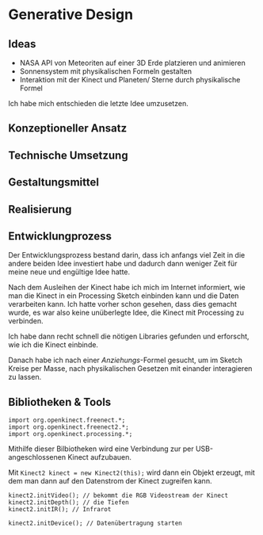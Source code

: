 # Generative Design

## Ideas
- NASA API von Meteoriten auf einer 3D Erde platzieren und animieren
- Sonnensystem mit physikalischen Formeln gestalten
- Interaktion mit der Kinect und Planeten/ Sterne durch physikalische Formel

Ich habe mich entschieden die letzte Idee umzusetzen.

## Konzeptioneller Ansatz


## Technische Umsetzung


## Gestaltungsmittel

## Realisierung

## Entwicklungprozess
Der Entwicklungsprozess bestand darin, dass ich anfangs viel Zeit in die andere beiden Idee investiert habe und dadurch dann weniger Zeit für meine neue und engültige Idee hatte.

Nach dem Ausleihen der Kinect habe ich mich im Internet informiert, wie man die Kinect in ein Processing Sketch einbinden kann und die Daten verarbeiten kann. Ich hatte vorher schon gesehen, dass dies gemacht wurde, es war also keine unüberlegte Idee, die Kinect mit Processing zu verbinden.

Ich habe dann recht schnell die nötigen Libraries gefunden und erforscht, wie ich die Kinect einbinde.

Danach habe ich nach einer _Anziehungs_-Formel gesucht, um im Sketch Kreise per Masse, nach physikalischen Gesetzen mit einander interagieren zu lassen.


## Bibliotheken & Tools
```
import org.openkinect.freenect.*;
import org.openkinect.freenect2.*;
import org.openkinect.processing.*;
```
Mithilfe dieser Bilbiotheken wird eine Verbindung zur per USB-angeschlossenen Kinect aufzubauen.

Mit `Kinect2 kinect = new Kinect2(this);` wird dann ein Objekt erzeugt, mit dem man dann auf den Datenstrom der Kinect zugreifen kann.
```
kinect2.initVideo(); // bekommt die RGB Videostream der Kinect
kinect2.initDepth(); // die Tiefen
kinect2.initIR(); // Infrarot

kinect2.initDevice(); // Datenübertragung starten
```
